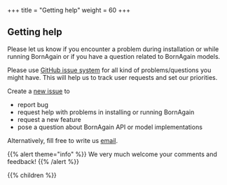 +++
title = "Getting help"
weight = 60
+++

## Getting help

Please let us know if you encounter a problem during installation or while running BornAgain or 
if you have a question related to BornAgain models.

Please use [GitHub issue system](https://github.com/scgmlz/BornAgain/issues) for all kind of problems/questions you might have.
This will help us to track user requests and set our priorities.

Create a [new issue](https://github.com/scgmlz/BornAgain/issues/new) to

* report bug
* request help with problems in installing or running BornAgain
* request a new feature
* pose a question about BornAgain API or model implementations

Alternatively, fill free to write us [email](mailto:contact@bornagainproject.org).

{{% alert theme="info" %}}
We very much welcome your comments and feedback!
{{% /alert %}}

{{% children  %}}
